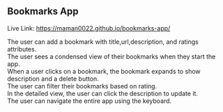 ## Bookmarks App

Live Link: https://maman0022.github.io/bookmarks-app/  

The user can add a bookmark with title,url,description, and ratings attributes.\
The user sees a condensed view of their bookmarks when they start the app.\
When a user clicks on a bookmark, the bookmark expands to show description and a delete button.\
The user can filter their bookmarks based on rating.\
In the detailed view, the user can click the description to update it.\
The user can navigate the entire app using the keyboard.
